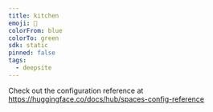 ```yaml
---
title: kitchen
emoji: 🐳
colorFrom: blue
colorTo: green
sdk: static
pinned: false
tags:
  - deepsite
---
```


Check out the configuration reference at https://huggingface.co/docs/hub/spaces-config-reference